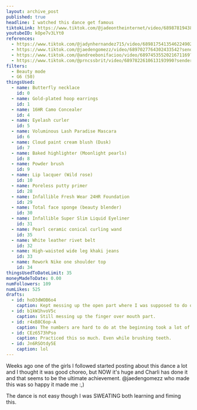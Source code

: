 ```yaml
---
layout: archive_post
published: true
headline: I watched this dance get famous
tiktokLink: https://www.tiktok.com/@jadeontheinternet/video/6898781943891053830?sender_device=pc&sender_web_id=6891999718790268421&is_from_webapp=1
youtubeID: kOpe7v3LYt0
references:
  - https://www.tiktok.com/@jadynhernandez715/video/6898175413546224902?sender_device=pc&sender_web_id=6891999718790268421&is_from_webapp=1
  - https://www.tiktok.com/@jaedengomezz/video/6897027764302433542?sender_device=pc&sender_web_id=6891999718790268421&is_from_webapp=1
  - https://www.tiktok.com/@andreebonifacioo/video/6897453552021671169?sender_device=pc&sender_web_id=6891999718790268421&is_from_webapp=1
  - https://www.tiktok.com/@prncssbrit/video/6897822610613193990?sender_device=pc&sender_web_id=6891999718790268421&is_from_webapp=1
filters:
  - Beauty mode
  - G6 (50)
thingsUsed:
  - name: Butterfly necklace
    id: 0
  - name: Gold-plated hoop earrings
    id: 1
  - name: 16HR Camo Concealer
    id: 4
  - name: Eyelash curler
    id: 5
  - name: Voluminous Lash Paradise Mascara
    id: 6
  - name: Cloud paint cream blush (Dusk)
    id: 7
  - name: Baked highlighter (Moonlight pearls)
    id: 8
  - name: Powder brush
    id: 9
  - name: Lip lacquer (Wild rose)
    id: 10
  - name: Poreless putty primer
    id: 28
  - name: Infallible Fresh Wear 24HR Foundation
    id: 29
  - name: Total face sponge (beauty blender)
    id: 30
  - name: Infallible Super Slim Liquid Eyeliner
    id: 31
  - name: Pearl ceramic conical curling wand
    id: 35
  - name: White leather rivet belt
    id: 32
  - name: High-waisted wide leg khaki jeans
    id: 33
  - name: Rework Nike one shoulder top
    id: 34
thingsUsedToDateLimit: 35
moneyMadeToDate: 0.00
numFollowers: 109
numLikes: 525
drafts:
  - id: hoD3dWOB6o4
    caption: Kept messing up the open part where I was supposed to do one finger but kept putting my full hand over my mouth it was killing me.
  - id: b1kW1hvoV5c
    caption: Still messing up the finger over mouth part.
  - id: r4xB8C6op-A
    caption: The numbers are hard to do at the beginning took a lot of concentration.
  - id: CEz6573hPso
    caption: Practiced this so much. Even while brushing teeth.
  - id: Jn6RSOtdy5E
    caption: lol
---
```


Weeks ago one of the girls I followed started posting about this dance a lot and I thought it was good choreo, but NOW it's huge and Charli has done it and that seems to be the ultimate achievement. @jaedengomezz who made this was so happy it made me :,)

The dance is not easy though I was SWEATING both learning and fiming this.
